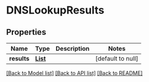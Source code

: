 # DNSLookupResults
## Properties

Name | Type | Description | Notes
------------ | ------------- | ------------- | -------------
**results** | [**List**](DNSLookupResult.md) |  | [default to null]

[[Back to Model list]](../README.md#documentation-for-models) [[Back to API list]](../README.md#documentation-for-api-endpoints) [[Back to README]](../README.md)

